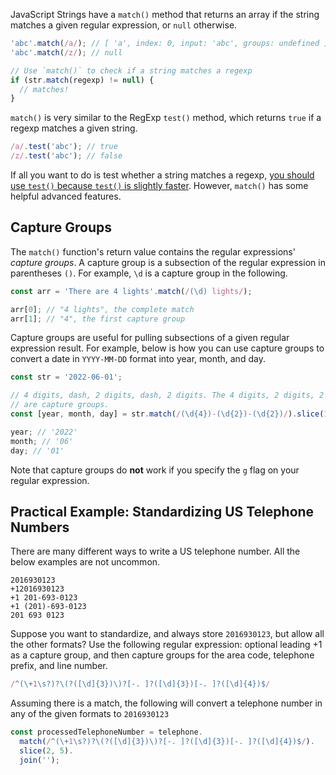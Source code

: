 JavaScript Strings have a `match()` method that returns an array if the string matches a given regular expression, or `null` otherwise.

```javascript
'abc'.match(/a/); // [ 'a', index: 0, input: 'abc', groups: undefined ]
'abc'.match(/z/); // null

// Use `match()` to check if a string matches a regexp
if (str.match(regexp) != null) {
  // matches!
}
```

`match()` is very similar to the RegExp `test()` method, which returns `true` if a regexp matches a given string.

```javascript
/a/.test('abc'); // true
/z/.test('abc'); // false
```

If all you want to do is test whether a string matches a regexp, [you should use `test()` because `test()` is slightly faster](https://stackoverflow.com/questions/10940137/regex-test-v-s-string-match-to-know-if-a-string-matches-a-regular-expression).
However, `match()` has some helpful advanced features.

Capture Groups
----------------

The `match()` function's return value contains the regular expressions' _capture groups_.
A capture group is a subsection of the regular expression in parentheses `()`.
For example, `\d` is a capture group in the following.

```javascript
const arr = 'There are 4 lights'.match(/(\d) lights/);

arr[0]; // "4 lights", the complete match
arr[1]; // "4", the first capture group
```

Capture groups are useful for pulling subsections of a given regular expression result.
For example, below is how you can use capture groups to convert a date in `YYYY-MM-DD` format into year, month, and day.

```javascript
const str = '2022-06-01';

// 4 digits, dash, 2 digits, dash, 2 digits. The 4 digits, 2 digits, 2 digits
// are capture groups.
const [year, month, day] = str.match(/(\d{4})-(\d{2})-(\d{2})/).slice(1, 4);

year; // '2022'
month; // '06'
day; // '01'
```

Note that capture groups do **not** work if you specify the `g` flag on your regular expression.

Practical Example: Standardizing US Telephone Numbers
---------------------------------------

There are many different ways to write a US telephone number.
All the below examples are not uncommon.

```
2016930123
+12016930123
+1 201-693-0123
+1 (201)-693-0123
201 693 0123
```

Suppose you want to standardize, and always store `2016930123`, but allow all the other formats?
Use the following regular expression: optional leading +1 as a capture group, and then capture groups for the area code, telephone prefix, and line number.

```javascript
/^(\+1\s?)?\(?([\d]{3})\)?[-. ]?([\d]{3})[-. ]?([\d]{4})$/
```

Assuming there is a match, the following will convert a telephone number in any of the given formats to `2016930123`

```javascript
const processedTelephoneNumber = telephone.
  match(/^(\+1\s?)?\(?([\d]{3})\)?[-. ]?([\d]{3})[-. ]?([\d]{4})$/).
  slice(2, 5).
  join('');
```